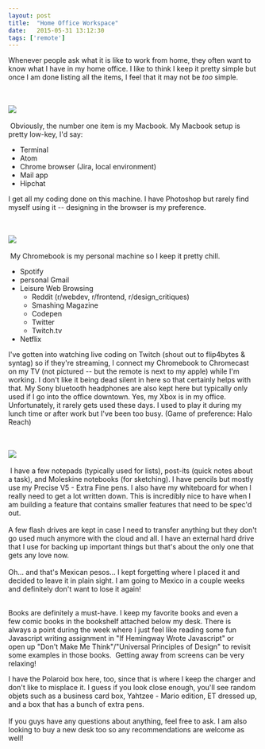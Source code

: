 ```yaml
---
layout: post
title:  "Home Office Workspace"
date:   2015-05-31 13:12:30
tags: ['remote']
---
```


Whenever people ask what it is like to work from home, they often want to know what I have in my home office. I like to think I keep it pretty simple but once I am done listing all the items, I feel that it may not be <i>too</i> simple.<br />
<br />
&nbsp;

<img border="0" src="http://2.bp.blogspot.com/-vaDLqj6ZlOs/VXHeGAKE6dI/AAAAAAAAHZ8/MOMhq818sZ0/s1600/IMG_20150605_122800.jpg" /><br />
<br />
&nbsp;Obviously, the number one item is my Macbook. My Macbook setup is pretty low-key, I'd say:
<br />
<ul>
<li>Terminal</li>
<li>Atom</li>
<li>Chrome browser (Jira, local environment)</li>
<li>Mail app</li>
<li>Hipchat</li>
</ul>
I get all my coding done on this machine. I have Photoshop but rarely find myself using it -- designing in the browser is my preference.<br />
<br />
&nbsp;

<img border="0" src="http://1.bp.blogspot.com/-m203p0ZLHCE/VXHiGW5rqdI/AAAAAAAAHaU/XLEYQRnUG7M/s1600/IMG_20150605_122440.jpg" /><br />
<br />
&nbsp;My Chromebook is my personal machine so I keep it pretty chill.
<br />
<ul>
<li>Spotify</li>
<li>personal Gmail</li>
<li>Leisure Web Browsing
<ul>
<li>Reddit (r/webdev, r/frontend, r/design_critiques)</li>
<li>Smashing Magazine</li>
<li>Codepen</li>
<li>Twitter</li>
<li>Twitch.tv</li>
</ul>
</li>
<li>Netflix</li>
</ul>
I've gotten into watching live coding on Twitch (shout out to flip4bytes &amp; syntag) so if they're streaming, I connect my Chromebook to Chromecast on my TV (not pictured -- but the remote is next to my apple) while I'm working. I don't like it being dead silent in here so that certainly helps with that. My Sony bluetooth headphones are also kept here but typically only used if I go into the office downtown.
<style> img {max-width: 100%;}</style>
Yes, my Xbox is in my office. Unfortunately, it rarely gets used these days. I used to play it during my lunch time or after work but I've been too busy. (Game of preference: Halo Reach)<br />
<br />
&nbsp;

<img border="0" src="http://2.bp.blogspot.com/-N8X20Y3BGDY/VXHiM-cj4AI/AAAAAAAAHac/ikfTYxrBE-c/s1600/IMG_20150605_122459.jpg" /><br />
<br />
&nbsp;I have a few notepads (typically used for lists), post-its (quick notes about a task), and Moleskine notebooks (for sketching). I have pencils but mostly use my Precise V5 - Extra Fine pens. I also have my whiteboard for when I really need to get a lot written down. This is incredibly nice to have when I am building a feature that contains smaller features that need to be spec'd out.<br />
<br />
A few flash drives are kept in case I need to transfer anything but they don't go used much anymore with the cloud and all. I have an external hard drive that I use for backing up important things but that's about the only one that gets any love now.<br />
<br />
Oh... and that's Mexican pesos... I kept forgetting where I placed it and decided to leave it in plain sight. I am going to Mexico in a couple weeks and definitely don't want to lose it again!<br />
<br />
<div style="clear: left; margin-bottom: 1em; margin-right: 1em;">
Books are definitely a must-have. I keep my favorite books and even a few comic books in the bookshelf attached below my desk. There is always a point during the week where I just feel like reading some fun Javascript writing assignment in "If Hemingway Wrote Javascript" or open up "Don't Make Me Think"/"Universal Principles of Design" to revisit some examples in those books. &nbsp;Getting away from screens can be very relaxing!</div>
I have the Polaroid box here, too, since that is where I keep the charger and don't like to misplace it. I guess if you look close enough, you'll see random objets such as a business card box, Yahtzee - Mario edition, ET dressed up, and a box that has a bunch of extra pens.<br />
<br />
If you guys have any questions about anything, feel free to ask. I am also looking to buy a new desk too so any recommendations are welcome as well!
